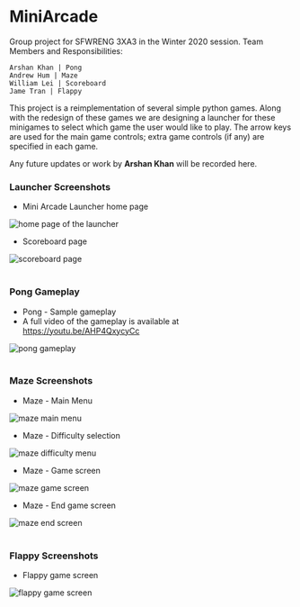 # MiniArcade

Group project for SFWRENG 3XA3 in the Winter 2020 session.
Team Members and Responsibilities:

    Arshan Khan | Pong  
    Andrew Hum | Maze 
    William Lei | Scoreboard  
    Jame Tran | Flappy

This project is a reimplementation of several simple python games. Along with the redesign of these games we are designing a launcher for these minigames to select which game the user would like to play. The arrow keys are used for the main game controls; extra game controls (if any) are specified in each game.

Any future updates or work by **Arshan Khan** will be recorded here.

### Launcher Screenshots

- Mini Arcade Launcher home page

![home page of the launcher](screenshots/launcher_main.jpg) <br />

- Scoreboard page

![scoreboard page](screenshots/score_maze.jpg) <br /> <br />

### Pong Gameplay

- Pong - Sample gameplay
- A full video of the gameplay is available at https://youtu.be/AHP4QxycyCc

![pong gameplay](screenshots/newPong.gif) <br /> <br />

### Maze Screenshots

- Maze - Main Menu

![maze main menu](screenshots/maze_main.jpg) <br />

- Maze - Difficulty selection

![maze difficulty menu](screenshots/maze_diff.jpg) <br />

- Maze - Game screen

![maze game screen](screenshots/maze_med.jpg) <br />

- Maze - End game screen

![maze end screen](screenshots/maze_end.jpg) <br /> <br />

### Flappy Screenshots

- Flappy game screen

![flappy game screen](screenshots/flappy_main.jpg) <br />
